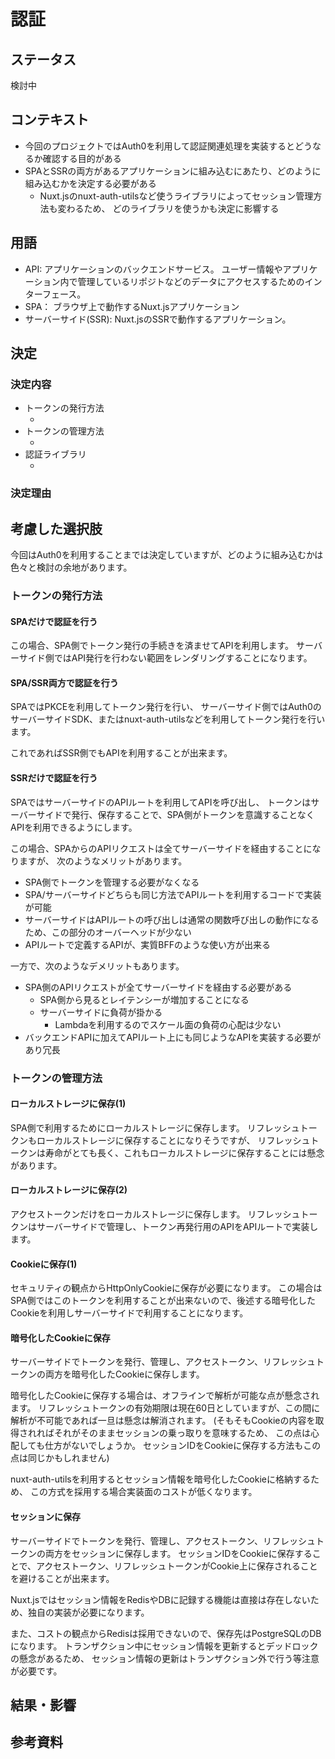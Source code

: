 # 認証

## ステータス

検討中

## コンテキスト

- 今回のプロジェクトではAuth0を利用して認証関連処理を実装するとどうなるか確認する目的がある
- SPAとSSRの両方があるアプリケーションに組み込むにあたり、どのように組み込むかを決定する必要がある
  - Nuxt.jsのnuxt-auth-utilsなど使うライブラリによってセッション管理方法も変わるため、
    どのライブラリを使うかも決定に影響する

## 用語

- API: アプリケーションのバックエンドサービス。
  ユーザー情報やアプリケーション内で管理しているリポジトなどのデータにアクセスするためのインターフェース。
- SPA： ブラウザ上で動作するNuxt.jsアプリケーション
- サーバーサイド(SSR): Nuxt.jsのSSRで動作するアプリケーション。

## 決定

### 決定内容

- トークンの発行方法
  - <!-- TODO -->
- トークンの管理方法
  - <!-- TODO -->
- 認証ライブラリ
  - <!-- TODO: 自前実装も含めて検討 -->

### 決定理由

<!-- TODO -->

## 考慮した選択肢

今回はAuth0を利用することまでは決定していますが、どのように組み込むかは色々と検討の余地があります。

### トークンの発行方法

#### SPAだけで認証を行う

この場合、SPA側でトークン発行の手続きを済ませてAPIを利用します。
サーバーサイド側ではAPI発行を行わない範囲をレンダリングすることになります。

#### SPA/SSR両方で認証を行う

SPAではPKCEを利用してトークン発行を行い、
サーバーサイド側ではAuth0のサーバーサイドSDK、またはnuxt-auth-utilsなどを利用してトークン発行を行います。

これであればSSR側でもAPIを利用することが出来ます。

#### SSRだけで認証を行う

SPAではサーバーサイドのAPIルートを利用してAPIを呼び出し、
トークンはサーバーサイドで発行、保存することで、SPA側がトークンを意識することなくAPIを利用できるようにします。

この場合、SPAからのAPIリクエストは全てサーバーサイドを経由することになりますが、
次のようなメリットがあります。

- SPA側でトークンを管理する必要がなくなる
- SPA/サーバーサイドどちらも同じ方法でAPIルートを利用するコードで実装が可能
- サーバーサイドはAPIルートの呼び出しは通常の関数呼び出しの動作になるため、この部分のオーバーヘッドが少ない
- APIルートで定義するAPIが、実質BFFのような使い方が出来る

一方で、次のようなデメリットもあります。

- SPA側のAPIリクエストが全てサーバーサイドを経由する必要がある
  - SPA側から見るとレイテンシーが増加することになる
  - サーバーサイドに負荷が掛かる
    - Lambdaを利用するのでスケール面の負荷の心配は少ない
- バックエンドAPIに加えてAPIルート上にも同じようなAPIを実装する必要があり冗長

### トークンの管理方法

#### ローカルストレージに保存(1)

SPA側で利用するためにローカルストレージに保存します。
リフレッシュトークンもローカルストレージに保存することになりそうですが、
リフレッシュトークンは寿命がとても長く、これもローカルストレージに保存することには懸念があります。

#### ローカルストレージに保存(2)

アクセストークンだけをローカルストレージに保存します。
リフレッシュトークンはサーバーサイドで管理し、トークン再発行用のAPIをAPIルートで実装します。

#### Cookieに保存(1)

セキュリティの観点からHttpOnlyCookieに保存が必要になります。
この場合はSPA側ではこのトークンを利用することが出来ないので、後述する暗号化したCookieを利用しサーバーサイドで利用することになります。

#### 暗号化したCookieに保存

サーバーサイドでトークンを発行、管理し、アクセストークン、リフレッシュトークンの両方を暗号化したCookieに保存します。

暗号化したCookieに保存する場合は、オフラインで解析が可能な点が懸念されます。
リフレッシュトークンの有効期限は現在60日としていますが、この間に解析が不可能であれば一旦は懸念は解消されます。
(そもそもCookieの内容を取得されればそれがそのままセッションの乗っ取りを意味するため、
この点は心配しても仕方がないでしょうか。
セッションIDをCookieに保存する方法もこの点は同じかもしれません)

nuxt-auth-utilsを利用するとセッション情報を暗号化したCookieに格納するため、
この方式を採用する場合実装面のコストが低くなります。

#### セッションに保存

サーバーサイドでトークンを発行、管理し、アクセストークン、リフレッシュトークンの両方をセッションに保存します。
セッションIDをCookieに保存することで、アクセストークン、リフレッシュトークンがCookie上に保存されることを避けることが出来ます。

Nuxt.jsではセッション情報をRedisやDBに記録する機能は直接は存在しないため、独自の実装が必要になります。

また、コストの観点からRedisは採用できないので、保存先はPostgreSQLのDBになります。
トランザクション中にセッション情報を更新するとデッドロックの懸念があるため、
セッション情報の更新はトランザクション外で行う等注意が必要です。

## 結果・影響

<!--
TODO:
- この決定がシステムや開発に与える影響
- 今後の対応や残課題
-->

## 参考資料

<!--
TODO:
- 関連ドキュメントや外部リンク
-->
